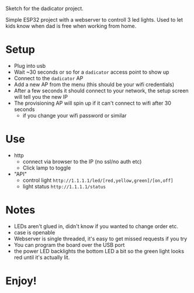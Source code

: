 Sketch for the dadicator project.

Simple ESP32 project with a webserver to controll 3 led lights.  Used to let kids know when dad is free when working from home.


# Setup
- Plug into usb
- Wait ~30 seconds or so for a ```dadicator``` access point to show up
- Connect to the ```dadicator``` AP
- Add a new AP from the menu (this should be your wifi credentials)
- After a few seconds it should connect to your network, the setup screen will tell you the new IP
- The provisioning AP will spin up if it can't connect to wifi after 30 seconds
  - if you change your wifi password or similar

# Use
- http
    - connect via browser to the IP (no ssl/no auth etc)
    - Click lamp to toggle
- "API"
    - control light ```http://1.1.1.1/led/[red,yellow,green]/[on,off]```
    - light status ```http://1.1.1.1/status```

# Notes
- LEDs aren't glued in, didn't know if you wanted to change order etc.
- case is openable
- Webserver is single threaded, it's easy to get missed requests if you try
- You can program the board over the USB port
- the power LED backlights the bottom LED a bit so the green light looks red until it's actually lit.


# Enjoy!

